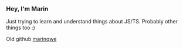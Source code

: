 ### Hey, I'm Marin

Just trying to learn and understand things about JS/TS. Probably other things too :) 

Old github [marinqwe](https://github.com/marinqwe)
